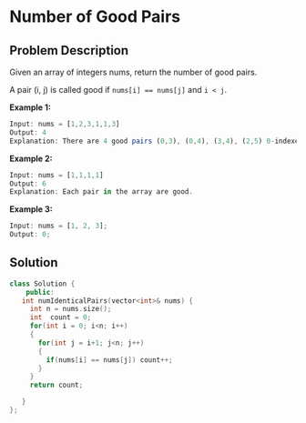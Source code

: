 # Number of Good Pairs

## Problem Description

Given an array of integers nums, return the number of good pairs.

A pair (i, j) is called good if `nums[i] == nums[j]` and `i < j`.

**Example 1:**

```js
Input: nums = [1,2,3,1,1,3]
Output: 4
Explanation: There are 4 good pairs (0,3), (0,4), (3,4), (2,5) 0-indexed.
```

**Example 2:**

```js
Input: nums = [1,1,1,1]
Output: 6
Explanation: Each pair in the array are good.
```

**Example 3:**

```js
Input: nums = [1, 2, 3];
Output: 0;
```

## Solution

```cpp
class Solution {
    public:
   int numIdenticalPairs(vector<int>& nums) {
     int n = nums.size();
     int  count = 0;
     for(int i = 0; i<n; i++)
     {
       for(int j = i+1; j<n; j++)
       {
         if(nums[i] == nums[j]) count++;
       }
     }
     return count;

   }
};
```
